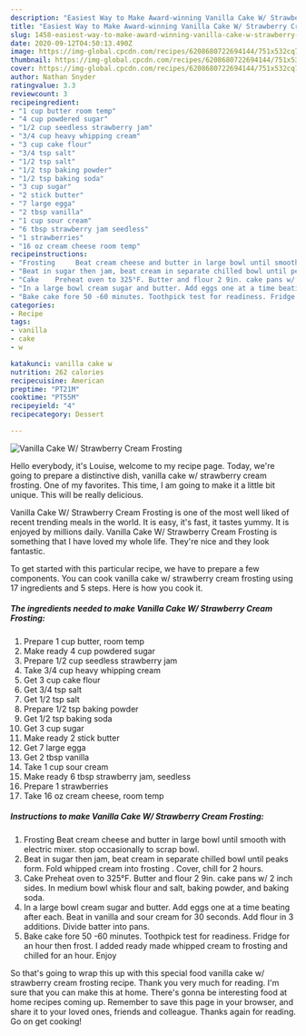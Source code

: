 ```yaml
---
description: "Easiest Way to Make Award-winning Vanilla Cake W/ Strawberry Cream Frosting"
title: "Easiest Way to Make Award-winning Vanilla Cake W/ Strawberry Cream Frosting"
slug: 1458-easiest-way-to-make-award-winning-vanilla-cake-w-strawberry-cream-frosting
date: 2020-09-12T04:50:13.490Z
image: https://img-global.cpcdn.com/recipes/6208680722694144/751x532cq70/vanilla-cake-w-strawberry-cream-frosting-recipe-main-photo.jpg
thumbnail: https://img-global.cpcdn.com/recipes/6208680722694144/751x532cq70/vanilla-cake-w-strawberry-cream-frosting-recipe-main-photo.jpg
cover: https://img-global.cpcdn.com/recipes/6208680722694144/751x532cq70/vanilla-cake-w-strawberry-cream-frosting-recipe-main-photo.jpg
author: Nathan Snyder
ratingvalue: 3.3
reviewcount: 3
recipeingredient:
- "1 cup butter room temp"
- "4 cup powdered sugar"
- "1/2 cup seedless strawberry jam"
- "3/4 cup heavy whipping cream"
- "3 cup cake flour"
- "3/4 tsp salt"
- "1/2 tsp salt"
- "1/2 tsp baking powder"
- "1/2 tsp baking soda"
- "3 cup sugar"
- "2 stick butter"
- "7 large egga"
- "2 tbsp vanilla"
- "1 cup sour cream"
- "6 tbsp strawberry jam seedless"
- "1 strawberries"
- "16 oz cream cheese room temp"
recipeinstructions:
- "Frosting     Beat cream cheese and butter in large bowl until smooth with electric mixer. stop occasionally to scrap bowl."
- "Beat in sugar then jam, beat cream in separate chilled bowl until peaks form. Fold whipped cream into frosting . Cover, chill for 2 hours."
- "Cake    Preheat oven to 325°F. Butter and flour 2 9in. cake pans w/ 2 inch sides. In medium bowl whisk flour and salt, baking powder, and baking soda."
- "In a large bowl cream sugar and butter. Add eggs one at a time beating after each. Beat in vanilla and sour cream for 30 seconds. Add flour in 3 additions. Divide batter into pans."
- "Bake cake fore 50 -60 minutes. Toothpick test for readiness. Fridge for an hour then frost. I added ready made whipped cream to frosting and chilled for an hour. Enjoy"
categories:
- Recipe
tags:
- vanilla
- cake
- w

katakunci: vanilla cake w 
nutrition: 262 calories
recipecuisine: American
preptime: "PT21M"
cooktime: "PT55M"
recipeyield: "4"
recipecategory: Dessert

---
```



![Vanilla Cake W/ Strawberry Cream Frosting](https://img-global.cpcdn.com/recipes/6208680722694144/751x532cq70/vanilla-cake-w-strawberry-cream-frosting-recipe-main-photo.jpg)

Hello everybody, it's Louise, welcome to my recipe page. Today, we're going to prepare a distinctive dish, vanilla cake w/ strawberry cream frosting. One of my favorites. This time, I am going to make it a little bit unique. This will be really delicious.



Vanilla Cake W/ Strawberry Cream Frosting is one of the most well liked of recent trending meals in the world. It is easy, it's fast, it tastes yummy. It is enjoyed by millions daily. Vanilla Cake W/ Strawberry Cream Frosting is something that I have loved my whole life. They're nice and they look fantastic.


To get started with this particular recipe, we have to prepare a few components. You can cook vanilla cake w/ strawberry cream frosting using 17 ingredients and 5 steps. Here is how you cook it.

<!--inarticleads1-->

##### The ingredients needed to make Vanilla Cake W/ Strawberry Cream Frosting:

1. Prepare 1 cup butter, room temp
1. Make ready 4 cup powdered sugar
1. Prepare 1/2 cup seedless strawberry jam
1. Take 3/4 cup heavy whipping cream
1. Get 3 cup cake flour
1. Get 3/4 tsp salt
1. Get 1/2 tsp salt
1. Prepare 1/2 tsp baking powder
1. Get 1/2 tsp baking soda
1. Get 3 cup sugar
1. Make ready 2 stick butter
1. Get 7 large egga
1. Get 2 tbsp vanilla
1. Take 1 cup sour cream
1. Make ready 6 tbsp strawberry jam, seedless
1. Prepare 1 strawberries
1. Take 16 oz cream cheese, room temp




<!--inarticleads2-->

##### Instructions to make Vanilla Cake W/ Strawberry Cream Frosting:

1. Frosting     Beat cream cheese and butter in large bowl until smooth with electric mixer. stop occasionally to scrap bowl.
1. Beat in sugar then jam, beat cream in separate chilled bowl until peaks form. Fold whipped cream into frosting . Cover, chill for 2 hours.
1. Cake    Preheat oven to 325°F. Butter and flour 2 9in. cake pans w/ 2 inch sides. In medium bowl whisk flour and salt, baking powder, and baking soda.
1. In a large bowl cream sugar and butter. Add eggs one at a time beating after each. Beat in vanilla and sour cream for 30 seconds. Add flour in 3 additions. Divide batter into pans.
1. Bake cake fore 50 -60 minutes. Toothpick test for readiness. Fridge for an hour then frost. I added ready made whipped cream to frosting and chilled for an hour. Enjoy




So that's going to wrap this up with this special food vanilla cake w/ strawberry cream frosting recipe. Thank you very much for reading. I'm sure that you can make this at home. There's gonna be interesting food at home recipes coming up. Remember to save this page in your browser, and share it to your loved ones, friends and colleague. Thanks again for reading. Go on get cooking!
